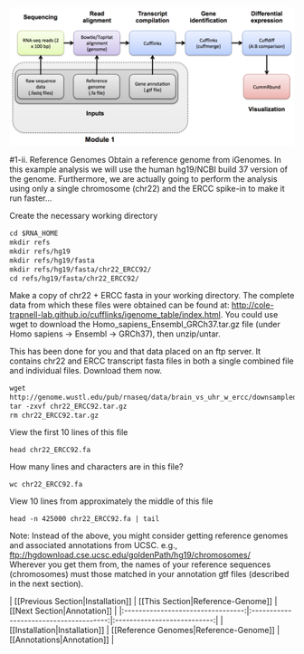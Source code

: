 ![RNA-seq Flowchart - Module 2](Images/RNA-seq_Flowchart2.png)

#1-ii. Reference Genomes
Obtain a reference genome from iGenomes. In this example analysis we will use the human hg19/NCBI build 37 version of the genome. Furthermore, we are actually going to perform the analysis using only a single chromosome (chr22) and the ERCC spike-in to make it run faster...

Create the necessary working directory

	cd $RNA_HOME
	mkdir refs
	mkdir refs/hg19	
	mkdir refs/hg19/fasta
	mkdir refs/hg19/fasta/chr22_ERCC92/
	cd refs/hg19/fasta/chr22_ERCC92/
	
Make a copy of chr22 + ERCC fasta in your working directory. The complete data from which these files were obtained can be found at: http://cole-trapnell-lab.github.io/cufflinks/igenome_table/index.html. You could use wget to download the Homo_sapiens_Ensembl_GRCh37.tar.gz file (under Homo sapiens -> Ensembl -> GRCh37), then unzip/untar.

This has been done for you and that data placed on an ftp server. It contains chr22 and ERCC transcript fasta files in both a single combined file and individual files. Download them now.

	wget http://genome.wustl.edu/pub/rnaseq/data/brain_vs_uhr_w_ercc/downsampled_5pc_chr22/chr22_ERCC92.tar.gz
	tar -zxvf chr22_ERCC92.tar.gz
	rm chr22_ERCC92.tar.gz
	
View the first 10 lines of this file

	head chr22_ERCC92.fa
	
How many lines and characters are in this file?

	wc chr22_ERCC92.fa

View 10 lines from approximately the middle of this file

	head -n 425000 chr22_ERCC92.fa | tail
	
Note: Instead of the above, you might consider getting reference genomes and associated annotations from UCSC. e.g., ftp://hgdownload.cse.ucsc.edu/goldenPath/hg19/chromosomes/  
Wherever you get them from, the names of your reference sequences (chromosomes) must those matched in your annotation gtf files (described in the next section).

| [[Previous Section|Installation]] | [[This Section|Reference-Genome]]      | [[Next Section|Annotation]] |
|:---------------------------------:|:--------------------------------------:|:---------------------------:|
| [[Installation|Installation]]     | [[Reference Genomes|Reference-Genome]] | [[Annotations|Annotation]]   |
